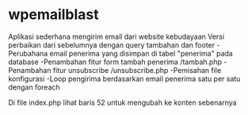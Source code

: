 # wpemailblast
Aplikasi sederhana mengirim email  dari website kebudayaan
Versi perbaikan dari sebelumnya dengan query tambahan dan footer
-Perubahana email penerima yang disimpan di tabel "penerima" pada database
-Penambahan fitur form tambah penerima /tambah.php
-Penambahan fitur unsubscribe /unsubscribe.php
-Pemisahan file konfigurasi
-Loop pengirima berdasarkan email penerima satu per satu dengan foreach



Di file index.php lihat baris 52 untuk mengubah ke konten sebenarnya
